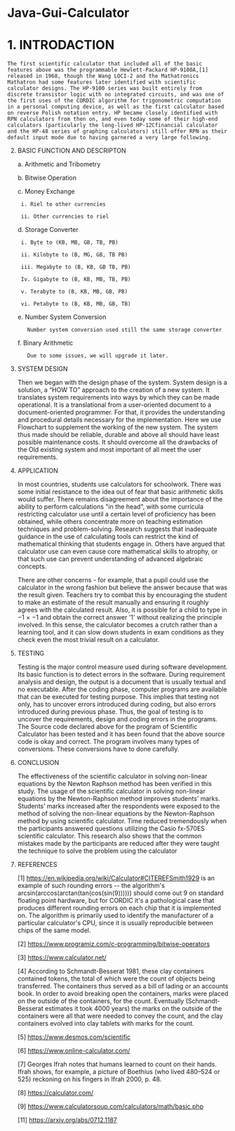 # Java-Gui-Calculator

# 1. INTRODACTION


    The first scientific calculator that included all of the basic features above was the programmable Hewlett-Packard HP-9100A,[1] released in 1968, though the Wang LOCI-2 and the Mathatronics Mathatron had some features later identified with scientific calculator designs. The HP-9100 series was built entirely from discrete transistor logic with no integrated circuits, and was one of the first uses of the CORDIC algorithm for trigonometric computation in a personal computing device, as well as the first calculator based on reverse Polish notation entry. HP became closely identified with RPN calculators from then on, and even today some of their high-end calculators (particularly the long-lived HP-12Cfinancial calculator and the HP-48 series of graphing calculators) still offer RPN as their default input mode due to having garnered a very large following.

2. BASIC FUNCTION AND DESCRIPTON

      a. Arithmetic and Tribometry

      b. Bitwise Operation

      c. Money Exchange

        i. Riel to other currencies

        ii. Other currencies to riel

      d. Storage Converter

        i. Byte to (KB, MB, GB, TB, PB)

        ii. Kilobyte to (B, MG, GB, TB PB)

        iii. Megabyte to (B, KB, GB TB, PB)

        Iv. Gigabyte to (B, KB, MB, TB, PB)

        v. Terabyte to (B, KB, MB, GB, PB)

        vi. Petabyte to (B, KB, MB, GB, TB)

      e. Number System Conversion

          Number system conversion used still the same storage converter

      f. Binary Arithmetic

          Due to some issues, we will upgrade it later.
      
3. SYSTEM DESIGN

    Then we began with the design phase of the system. System design is a solution, a “HOW TO” approach to the creation of a new system. It translates system requirements into ways by which they can be made operational. It is a translational from a user-oriented document to a document-oriented programmer. For that, it provides the understanding and procedural details necessary for the implementation. Here we use Flowchart to supplement the working of the new system. The system thus made should be reliable, durable and above all should have least possible maintenance costs. It should overcome all the drawbacks of the Old existing system and most important of all meet the user requirements.
    
4. APPLICATION
    
    In most countries, students use calculators for schoolwork. There was some initial resistance to the idea out of fear that basic arithmetic skills would suffer. There remains disagreement about the importance of the ability to perform calculations "in the head", with some curricula restricting calculator use until a certain level of proficiency has been obtained, while others concentrate more on teaching estimation techniques and problem-solving. Research suggests that inadequate guidance in the use of calculating tools can restrict the kind of mathematical thinking that students engage in. Others have argued that calculator use can even cause core mathematical skills to atrophy, or that such use can prevent understanding of advanced algebraic concepts.

    There are other concerns - for example, that a pupil could use the calculator in the wrong fashion but believe the answer because that was the result given. Teachers try to combat this by encouraging the student to make an estimate of the result manually and ensuring it roughly agrees with the calculated result. Also, it is possible for a child to type in −1 × −1 and obtain the correct answer '1' without realizing the principle involved. In this sense, the calculator becomes a crutch rather than a learning tool, and it can slow down students in exam conditions as they check even the most trivial result on a calculator.
    
5. TESTING

    Testing is the major control measure used during software development. Its basic function is to detect errors in the software. During requirement analysis and design, the output is a document that is usually textual and no executable. After the coding phase, computer programs are available that can be executed for testing purpose. This implies that testing not only, has to uncover errors introduced during coding, but also errors introduced during previous phase. Thus, the goal of testing is to uncover the requirements, design and coding errors in the programs. The Source code declared above for the program of Scientific Calculator has been tested and it has been found that the above source code is okay and correct. The program involves many types of conversions. These conversions have to done carefully.
    
6. CONCLUSION

    The effectiveness of the scientific calculator in solving non-linear equations by the Newton Raphson method has been verified in this study. The usage of the scientific calculator in solving non-linear equations by the Newton-Raphson method improves students’ marks. Students’ marks increased after the respondents were exposed to the method of solving the non-linear equations by the Newton-Raphson method by using scientific calculator. Time reduced tremendously when the participants answered questions utilizing the Casio fx-570ES scientific calculator. This research also shows that the common mistakes made by the participants are reduced after they were taught the technique to solve the problem using the calculator
    
7. REFERENCES

    [1] https://en.wikipedia.org/wiki/Calculator#CITEREFSmith1929 is an example of such rounding errors -- the algorithm's arcsin(arccos(arctan(tan(cos(sin(9)))))) should come out 9 on standard floating point hardware, but for CORDIC it's a pathological case that produces different rounding errors on each chip that it is implemented on. The algorithm is primarily used to identify the manufacturer of a particular calculator's CPU, since it is usually reproducible between chips of the same model.

    [2] https://www.programiz.com/c-programming/bitwise-operators

    [3] https://www.calculator.net/

    [4] According to Schmandt-Besserat 1981, these clay containers contained tokens, the total of which were the count of objects being transferred. The containers thus served as a bill of lading or an accounts book. In order to avoid breaking open the containers, marks were placed on the outside of the containers, for the count. Eventually (Schmandt-Besserat estimates it took 4000 years) the marks on the outside of the containers were all that were needed to convey the count, and the clay containers evolved into clay tablets with marks for the count.

    [5] https://www.desmos.com/scientific

    [6] https://www.online-calculator.com/

    [7] Georges Ifrah notes that humans learned to count on their hands. Ifrah shows, for example, a picture of Boethius (who lived 480–524 or 525) reckoning on his fingers in Ifrah 2000, p. 48.

    [8] https://calculator.com/

    [9] https://www.calculatorsoup.com/calculators/math/basic.php

    [11] https://arxiv.org/abs/0712.1187
